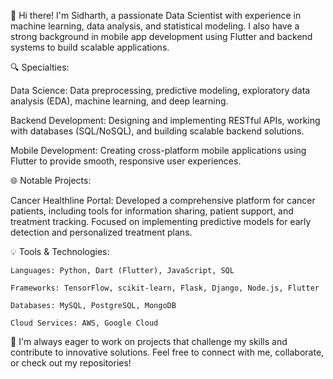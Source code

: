 👋 Hi there! I'm Sidharth, a passionate Data Scientist with experience in machine learning, data analysis, and statistical modeling. I also have a strong background in mobile app development using Flutter and backend systems to build scalable applications.

🔍 Specialties:

 Data Science: Data preprocessing, predictive modeling, exploratory data analysis (EDA), machine learning, and deep learning.

 Backend Development: Designing and implementing RESTful APIs, working with databases (SQL/NoSQL), and building scalable backend solutions.

 Mobile Development: Creating cross-platform mobile applications using Flutter to provide smooth, responsive user experiences.

🌐 Notable Projects:

   Cancer Healthline Portal: Developed a comprehensive platform for cancer patients, including tools for information sharing, patient support, and treatment tracking. Focused on implementing predictive models for early detection and personalized treatment plans.

💡 Tools & Technologies:

    Languages: Python, Dart (Flutter), JavaScript, SQL

    Frameworks: TensorFlow, scikit-learn, Flask, Django, Node.js, Flutter

    Databases: MySQL, PostgreSQL, MongoDB

    Cloud Services: AWS, Google Cloud

🚀 I'm always eager to work on projects that challenge my skills and contribute to innovative solutions. Feel free to connect with me, collaborate, or check out my repositories!
